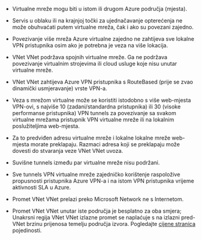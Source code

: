- Virtualne mreže mogu biti u istom ili drugom Azure područja (mjesta).

- Servis u oblaku ili na krajnjoj točki za ujednačavanje opterećenja ne može obuhvaćati putem virtualne mreža, čak i ako su povezani zajedno.

- Povezivanje više mreža Azure virtualne zajedno ne zahtijeva sve lokalne VPN pristupnika osim ako je potrebna je veza na više lokacija.

- VNet VNet podržava spojnih virtualne mreže. Ga ne podržava povezivanje virtualnim strojevima ili cloud usluge koje nisu unutar virtualne mreže.

- VNet VNet zahtijeva Azure VPN pristupnika s RouteBased (prije se zvao dinamički usmjeravanje) vrste VPN-a. 

- Veza s mrežom virtualne može se koristiti istodobno s više web-mjesta VPN-ovi, s najviše 10 (zadani/standardna pristupnika) ili 30 (visoke performanse pristupnika) VPN tunnels za povezivanje sa svakom virtualne mrežama pristupnik VPN virtualne mreže ili na lokalnim poslužiteljima web-mjesta.

- Za to predviđen adresu virtualne mreže i lokalne lokalne mreže web-mjesta morate preklapaju. Razmaci adresa koji se preklapaju može dovesti do stvaranja veze VNet VNet uvoza.

- Suvišne tunnels između par virtualne mreže nisu podržani.

- Sve tunnels VPN virtualne mreže zajedničko korištenje raspoložive propusnosti pristupnika Azure VPN-a i na istom VPN pristupnika vrijeme aktivnosti SLA u Azure.

- Promet VNet VNet prelazi preko Microsoft Network ne s Internetom.

- Promet VNet VNet unutar iste područja je besplatno za oba smjera; Unakrsni regija VNet VNet izlazne promet se naplaćuje s na izlazni pred-VNet brzinu prijenosa temelju područja izvora. Pogledajte [cijene stranica](https://azure.microsoft.com/pricing/details/vpn-gateway/) pojedinosti.